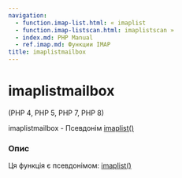 ```yaml
---
navigation:
  - function.imap-list.html: « imaplist
  - function.imap-listscan.html: imaplistscan »
  - index.md: PHP Manual
  - ref.imap.md: Функции IMAP
title: imaplistmailbox
---
```

# imaplistmailbox

(PHP 4, PHP 5, PHP 7, PHP 8)

imaplistmailbox - Псевдонім [imaplist()](function.imap-list.md)

### Опис

Ця функція є псевдонімом: [imaplist()](function.imap-list.md)
